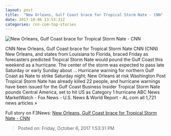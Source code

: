 ```yaml
---
layout: post
title:  "New Orleans, Gulf Coast brace for Tropical Storm Nate - CNN"
date: 2017-10-06 13:53:31Z
categories: cnn-com-top-stories
---
```


![New Orleans, Gulf Coast brace for Tropical Storm Nate - CNN](http://i2.cdn.cnn.com/cnnnext/dam/assets/171006141804-nicaragua-nate-1005-01-super-tease.jpg)

CNN New Orleans, Gulf Coast brace for Tropical Storm Nate CNN (CNN) New Orleans, and states from Louisiana to Florida, braced Friday as forecasters predicted Tropical Storm Nate would pound the Gulf Coast this weekend as a hurricane. The center of the storm was expected to pass late Saturday or early Sunday about ... Hurricane warning for northern Gulf Coast as Nate to strike Saturday night; New Orleans at risk Washington Post Tropical Storm Nate has already killed 22 people, and hurricane warnings have been issued for the Gulf Coast Business Insider Tropical Storm Nate pounds Central America, set to hit US as Category 1 hurricane ABC News MarketWatch - Fox News - U.S. News & World Report - AL.com all 1,721 news articles »


Full story on F3News: [New Orleans, Gulf Coast brace for Tropical Storm Nate - CNN](http://www.f3nws.com/n/ZfcYbF)

> Posted on: Friday, October 6, 2017 1:53:31 PM
